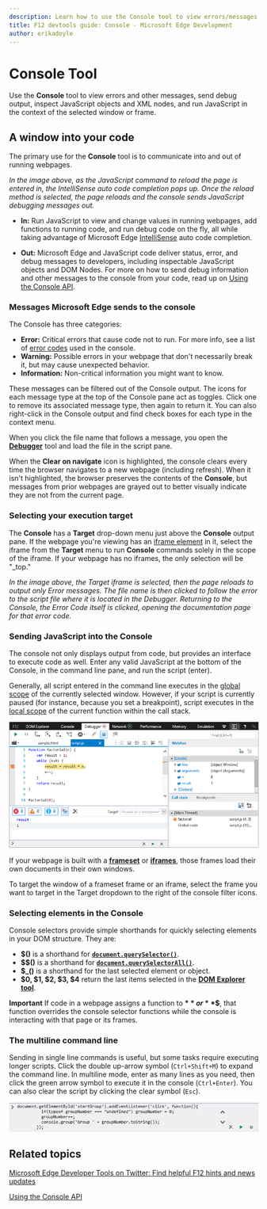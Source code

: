 ```yaml
---
description: Learn how to use the Console tool to view errors/messages, send debug output, and inspect JavaScript objects/XML nodes.
title: F12 devtools guide: Console - Microsoft Edge Development
author: erikadoyle
---
```


# Console Tool

Use the **Console** tool to view errors and other messages, send debug output, inspect JavaScript objects and XML nodes, and run JavaScript in the context of the selected window or frame.

## A window into your code

The primary use for the **Console** tool is to communicate into and out of running webpages.



*In the image above, as the JavaScript command to reload the page is entered in, the IntelliSense auto code completion pops up. Once the reload method is selected, the page reloads and the console sends JavaScript debugging messages out.*

   - **In:** Run JavaScript to view and change values in running webpages, add functions to running code, and run debug code on the fly, all while taking advantage of Microsoft Edge [IntelliSense](https://msdn.microsoft.com/library/hcw1s69b.aspx) auto code completion.

   - **Out:** Microsoft Edge and JavaScript code deliver status, error, and debug messages to developers, including inspectable JavaScript objects and DOM Nodes. For more on how to send debug information and other messages to the console from your code, read up on [Using the Console API](./console/using-the-console-api.md).

### Messages Microsoft Edge sends to the console

The Console has three categories:
   - **Error:** Critical errors that cause code not to run. For more info, see a list of [error codes](./console/console-error-and-status-codes.md) used in the console.
   - **Warning:** Possible errors in your webpage that don't necessarily break it, but may cause unexpected behavior.
   - **Information:** Non-critical information you might want to know.



These messages can be filtered out of the Console output. The icons for each message type at the top of the Console pane act as toggles. Click one to remove its associated message type, then again to return it. You can also right-click in the Console output and find check boxes for each type in the context menu.

When you click the file name that follows a message, you open the **[Debugger](./debugger.md)** tool and load the file in the script pane.

When the **Clear on navigate** icon is highlighted, the console clears every time the browser navigates to a new webpage (including refresh). When it isn't highlighted, the browser preserves the contents of the **Console**, but messages from prior webpages are grayed out to better visually indicate they are not from the current page.

### Selecting your execution target
The **Console** has a **Target** drop-down menu just above the **Console** output pane. If the webpage you're viewing has an [iframe element]() in it, select the iframe from the **Target** menu to run **Console** commands solely in the scope of the iframe. If your webpage has no iframes, the only selection will be "_top."



*In the image above, the Target iframe is selected, then the page reloads to output only Error messages. The file name is then clicked to follow the error to the script file where it is located in the Debugger. Returning to the Console, the Error Code itself is clicked, opening the documentation page for that error code.*

### Sending JavaScript into the Console
The console not only displays output from code, but provides an interface to execute code as well. Enter any valid JavaScript at the bottom of the Console, in the command line pane, and run the script (enter).



Generally, all script entered in the command line executes in the [global scope](https://msdn.microsoft.com/library/bzt2dkta.aspx) of the currently selected window. However, if your script is currently paused (for instance, because you set a breakpoint), script executes in the [local scope](https://msdn.microsoft.com/library/bzt2dkta.aspx) of the current function within the call stack.

![F12 Console Command Line local scope](./media/Edge_Console_local_scope.png)

If your webpage is built with a **[frameset](https://msdn.microsoft.com/library/ms535251.aspx)** or **[iframes](https://msdn.microsoft.com/library/ms535258.aspx)**, those frames load their own documents in their own windows.

To target the window of a frameset frame or an iframe, select the frame you want to target in the Target dropdown to the right of the console filter icons.

### Selecting elements in the Console
Console selectors provide simple shorthands for quickly selecting elements in your DOM structure. They are:

   - **$()** is a shorthand for [**`document.querySelector()`**](https://msdn.microsoft.com/library/cc288169.aspx).
   - **$$()** is a shorthand for [**`document.querySelectorAll()`**](https://msdn.microsoft.com/library/cc304115.aspx).
   - **$_()** is a shorthand for the last selected element or object.
   - **$0, $1, $2, $3, $4** return the last items selected in the [**DOM Explorer tool**](./dom-explorer.md).

**Important**  If code in a webpage assigns a function to **$** or **$$**, that function overrides the console selector functions while the console is interacting with that page or its frames.

### The multiline command line

Sending in single line commands is useful, but some tasks require executing longer scripts. Click the double up-arrow symbol (`Ctrl+Shift+M`) to expand the command line. In multiline mode, enter as many lines as you need, then click the green arrow symbol to execute it in the console (`Ctrl+Enter`). You can also clear the script by clicking the clear symbol (`Esc`).

![F12 Console Multiline Command Line](./media/f12blueconsolecommandmultiple.png)

## Related topics

[Microsoft Edge Developer Tools on Twitter: Find helpful F12 hints and news updates](https://twitter.com/EdgeDevTools)

[Using the Console API](./console/using-the-console-api.md)

